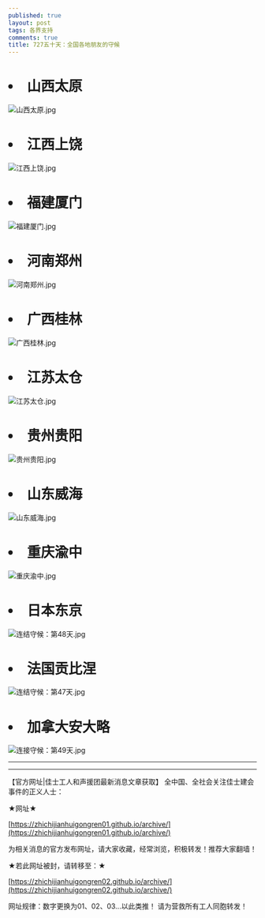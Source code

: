 ```yaml
---
published: true
layout: post
tags: 各界支持
comments: true
title: 727五十天：全国各地朋友的守候
---
```

# <li>山西太原</li>

<img src="https://i.loli.net/2018/09/16/5b9e3792d95b3.jpg" alt="山西太原.jpg" title="山西太原.jpg" />

# <li>江西上饶</li>

<img src="https://i.loli.net/2018/09/16/5b9e3786d2135.jpg" alt="江西上饶.jpg" title="江西上饶.jpg" />

# <li>福建厦门</li>

<img src="https://i.loli.net/2018/09/16/5b9e378f14777.jpg" alt="福建厦门.jpg" title="福建厦门.jpg" />

# <li>河南郑州</li>

<img src="https://i.loli.net/2018/09/16/5b9e37909c7e2.jpg" alt="河南郑州.jpg" title="河南郑州.jpg" />

# <li>广西桂林</li>

<img src="https://i.loli.net/2018/09/16/5b9e379244d41.jpg" alt="广西桂林.jpg" title="广西桂林.jpg" />

# <li>江苏太仓</li>

<img src="https://i.loli.net/2018/09/16/5b9e3793080bb.jpg" alt="江苏太仓.jpg" title="江苏太仓.jpg" />

# <li>贵州贵阳</li>

<img src="https://i.loli.net/2018/09/16/5b9e379367e15.jpg" alt="贵州贵阳.jpg" title="贵州贵阳.jpg" />

# <li>山东威海</li>

<img src="https://i.loli.net/2018/09/16/5b9e3793c943c.jpg" alt="山东威海.jpg" title="山东威海.jpg" />

# <li>重庆渝中</li>

<img src="https://i.loli.net/2018/09/16/5b9e37bd46a20.jpg" alt="重庆渝中.jpg" title="重庆渝中.jpg" />

# <li>日本东京</li>

<img src="https://i.loli.net/2018/09/16/5b9e37d8f33b8.jpg" alt="连结守候：第48天.jpg" title="连结守候：第48天.jpg" />

# <li>法国贡比涅</li>

<img src="https://i.loli.net/2018/09/16/5b9e37db2f57b.jpg" alt="连结守候：第47天.jpg" title="连结守候：第47天.jpg" />

# <li>加拿大安大略</li>

<img src="https://i.loli.net/2018/09/16/5b9e378312f8e.jpg" alt="连接守候：第49天.jpg" title="连接守候：第49天.jpg" />

---

---

【官方网址|佳士工人和声援团最新消息文章获取】
全中国、全社会关注佳士建会事件的正义人士：

★网址★

[https://zhichijianhuigongren01.github.io/archive/](https://zhichijianhuigongren01.github.io/archive/)

为相关消息的官方发布网址，请大家收藏，经常浏览，积极转发！推荐大家翻墙！

★若此网址被封，请转移至：★

[https://zhichijianhuigongren02.github.io/archive/](https://zhichijianhuigongren02.github.io/archive/)

网址规律：数字更换为01、02、03...以此类推！
请为营救所有工人同胞转发！
